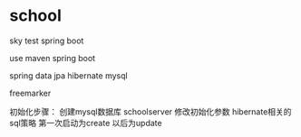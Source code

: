 # school
sky test spring boot 

use maven spring boot  

spring data jpa hibernate mysql

freemarker

初始化步骤：
创建mysql数据库  schoolserver
修改初始化参数  hibernate相关的sql策略 第一次启动为create  以后为update
